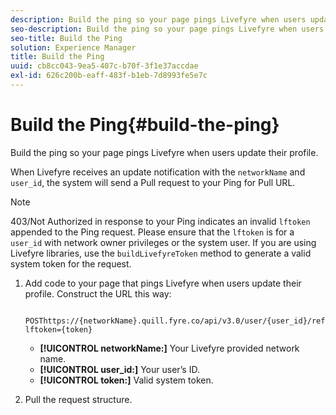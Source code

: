 ```yaml
---
description: Build the ping so your page pings Livefyre when users update their profile.
seo-description: Build the ping so your page pings Livefyre when users update their profile.
seo-title: Build the Ping
solution: Experience Manager
title: Build the Ping
uuid: cb8cc043-9ea5-407c-b70f-3f1e37accdae
exl-id: 626c200b-eaff-483f-b1eb-7d8993fe5e7c
---
```

# Build the Ping{#build-the-ping}

Build the ping so your page pings Livefyre when users update their profile.

When Livefyre receives an update notification with the `networkName` and `user_id`, the system will send a Pull request to your Ping for Pull URL.

>[!NOTE]
>
>403/Not Authorized in response to your Ping indicates an invalid `lftoken` appended to the Ping request. Please ensure that the `lftoken` is for a `user_id` with network owner privileges or the system user. If you are using Livefyre libraries, use the `buildLivefyreToken` method to generate a valid system token for the request.

1. Add code to your page that pings Livefyre when users update their profile. Construct the URL this way:

   ```  

   POSThttps://{networkName}.quill.fyre.co/api/v3.0/user/{user_id}/refresh?lftoken={token}
   ```

   * **[!UICONTROL networkName:]** Your Livefyre provided network name.
   * **[!UICONTROL user_id:]** Your user’s ID.
   * **[!UICONTROL token:]** Valid system token.

1. Pull the request structure.
